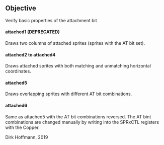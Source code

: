 ## Objective

Verify basic properties of the attachment bit

#### attached1 (DEPRECATED)

Draws two columns of attached sprites (sprites with the AT bit set).

#### attached2 to attached4

Draws attached sprites with both matching and unmatching horizontal coordinates.

#### attached5

Draws overlapping sprites with different AT bit combinations.

#### attached6

Same as attached5 with the AT bit combinations reversed. The AT bint combinations are changed manually by writing into the SPRxCTL registers with the Copper.


Dirk Hoffmann, 2019

